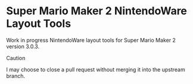 # Super Mario Maker 2 NintendoWare Layout Tools
Work in progress NintendoWare layout tools for Super Mario Maker 2 version 3.0.3.

> [!CAUTION]
> I may choose to close a pull request without merging it into the upstream branch.
